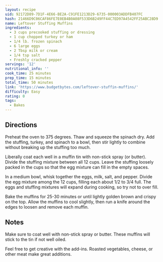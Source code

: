 ```yaml
---
layout: recipe
uid: 92172D89-7D1F-4E66-BE2A-C91FE1213D29-6735-000003ADDFB407FC
hash: 21466D9C06CAF86FE7E0EB4B0A08F533D6B249FF44C7ED97A4542FF25ABC28D9
name: Leftover Stuffing Muffins
ingredients:
  - 3 cups precooked stuffing or dressing
  - 1 cup chopped turkey or ham
  - 1/4 lb. frozen spinach
  - 6 large eggs
  - 2 Tbsp milk or cream
  - 1/4 tsp salt
  - Freshly cracked pepper
servings: '12'
nutritional_info: ''
cook_time: 25 minutes
prep_time: 15 minutes
total_time: 50 minutes
link: 'https://www.budgetbytes.com/leftover-stuffin-muffins/'
difficulty: Easy
rating: 0
tags:
  - Bakes
---
```


## Directions

Preheat the oven to 375 degrees. Thaw and squeeze the spinach dry. Add the stuffing, turkey, and spinach to a bowl, then stir lightly to combine without breaking up the stuffing too much.

Liberally coat each well in a muffin tin with non-stick spray (or butter). Divide the stuffing mixture between all 12 cups. Leave the stuffing loosely packed in the cups so that the egg mixture can fill in the empty spaces.

In a medium bowl, whisk together the eggs, milk, salt, and pepper. Divide the egg mixture among the 12 cups, filling each about 1/2 to 3/4 full. The eggs and stuffing mixtures will expand during cooking, so try not to over fill.

Bake the muffins for 25-30 minutes or until lightly golden brown and crispy on the top. Allow the muffins to cool slightly, then run a knife around the edges to loosen and remove each muffin.
## Notes

Make sure to coat well with non-stick spray or butter. These muffins will stick to the tin if not well oiled.

Feel free to get creative with the add-ins. Roasted vegetables, cheese, or other meat make great additions.
